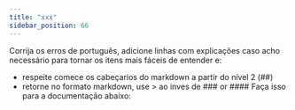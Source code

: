 ```yaml
---
title: "xxx"
sidebar_position: 66
---
```


Corrija os erros de português, adicione linhas com explicações caso acho necessário para tornar os itens mais fáceis de entender e:
- respeite comece os cabeçarios do markdown a partir do nível 2 (##) 
- retorne no formato markdown, use > ao inves de ### or ####
Faça isso para a documentação abaixo:
